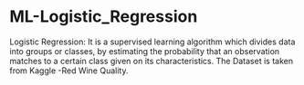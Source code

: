 # ML-Logistic_Regression
Logistic Regression:
It is a supervised learning algorithm which divides data into groups or classes, by estimating the probability that an observation matches to a certain class given on its characteristics.
The Dataset is taken from Kaggle -Red Wine Quality.
